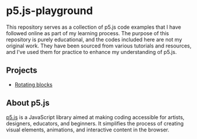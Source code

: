 # p5.js-playground

This repository serves as a collection of p5.js code examples that I have followed online as part of my learning process. The purpose of this repository is purely educational, and the codes included here are not my original work. They have been sourced from various tutorials and resources, and I've used them for practice to enhance my understanding of p5.js.

## Projects

- [Rotating blocks](https://pattvira.com)

## About p5.js

[p5.js](https://p5js.org/) is a JavaScript library aimed at making coding accessible for artists, designers, educators, and beginners. It simplifies the process of creating visual elements, animations, and interactive content in the browser.
